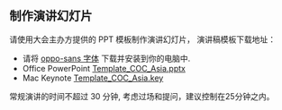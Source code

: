 

## 制作演讲幻灯片

请使用大会主办方提供的 PPT 模板制作演讲幻灯片， 演讲稿模板下载地址：

* 请将 [oppo-sans 字体](https://fontmeme.com/fonts/oppo-sans-font/) 下载并安装到你的电脑中.
* Office PowerPoint [Template_COC_Asia.pptx](https://apachecon.com/acasia2023/Template_COC_Asia.pptx)
* Mac Keynote [Template_COC_Asia.key](https://apachecon.com/acasia2023/Template_COC_Asia.key)

常规演讲的时间不超过 30 分钟, 考虑过场和提问，建议控制在25分钟之内。
